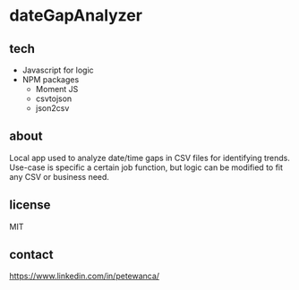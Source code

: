 # dateGapAnalyzer

## tech
- Javascript for logic
- NPM packages
    - Moment JS
    - csvtojson
    - json2csv

## about
Local app used to analyze date/time gaps in CSV files for identifying trends. Use-case is specific a certain job function, but logic can be modified to fit any CSV or business need.

## license 
MIT

## contact
https://www.linkedin.com/in/petewanca/